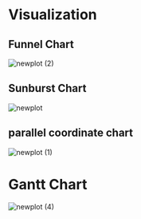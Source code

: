 # Visualization

## Funnel Chart

![newplot (2)](https://user-images.githubusercontent.com/29350894/167027992-2d78b503-d27e-414e-8ca2-6b67b517c7ee.png)

## Sunburst Chart

![newplot](https://user-images.githubusercontent.com/29350894/167024189-af9d00ad-94ba-499b-a2a7-e60e5d0895ba.png)

## parallel coordinate chart
![newplot (1)](https://user-images.githubusercontent.com/29350894/167025010-a54dfbf7-8688-489c-a864-736c401cfa25.png)

# Gantt Chart

![newplot (4)](https://user-images.githubusercontent.com/29350894/167031355-685ab719-a2fe-44b4-b6d9-5b7a3aa2b7ff.png)
